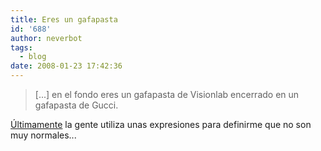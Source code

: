 ```yaml
---
title: Eres un gafapasta
id: '688'
author: neverbot
tags:
  - blog
date: 2008-01-23 17:42:36
---
```


> \[...\] en el fondo eres un gafapasta de Visionlab encerrado en un gafapasta de Gucci.

[Últimamente](https://neverbot.com/no-puedo-dormir-me-come-el-payaso/#comment-5759) la gente utiliza unas expresiones para definirme que no son muy normales...